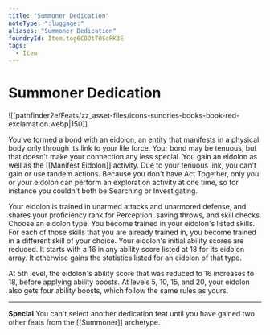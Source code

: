 ```yaml
---
title: "Summoner Dedication"
noteType: ":luggage:"
aliases: "Summoner Dedication"
foundryId: Item.tog6COOtT0ScPK3E
tags:
  - Item
---
```


# Summoner Dedication
![[pathfinder2e/Feats/zz_asset-files/icons-sundries-books-book-red-exclamation.webp|150]]

You've formed a bond with an eidolon, an entity that manifests in a physical body only through its link to your life force. Your bond may be tenuous, but that doesn't make your connection any less special. You gain an eidolon as well as the [[Manifest Eidolon]] activity. Due to your tenuous link, you can't gain or use tandem actions. Because you don't have Act Together, only you or your eidolon can perform an exploration activity at one time, so for instance you couldn't both be Searching or Investigating.

Your eidolon is trained in unarmed attacks and unarmored defense, and shares your proficiency rank for Perception, saving throws, and skill checks. Choose an eidolon type. You become trained in your eidolon's listed skills. For each of those skills that you are already trained in, you become trained in a different skill of your choice. Your eidolon's initial ability scores are reduced. It starts with a 16 in any ability score listed at 18 for its eidolon array. It otherwise gains the statistics listed for an eidolon of that type.

At 5th level, the eidolon's ability score that was reduced to 16 increases to 18, before applying ability boosts. At levels 5, 10, 15, and 20, your eidolon also gets four ability boosts, which follow the same rules as yours.

* * *

**Special** You can't select another dedication feat until you have gained two other feats from the [[Summoner]] archetype.
